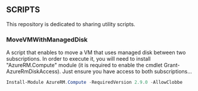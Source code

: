 ## SCRIPTS ##

This repository is dedicated to sharing utility scripts.

### MoveVMWithManagedDisk ###

A script that enables to move a VM that uses managed disk between two subscriptions.
In order to execute it, you will need to install "AzureRM.Compute" module (it is required to enable the cmdlet Grant-AzureRmDiskAccess). Just ensure you have access to both subscriptions...
 
``` PowerShell
Install-Module AzureRM.Compute -RequiredVersion 2.9.0 -AllowClobbe
```

